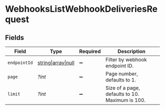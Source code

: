 # WebhooksListWebhookDeliveriesRequest


## Fields

| Field                                                      | Type                                                       | Required                                                   | Description                                                |
| ---------------------------------------------------------- | ---------------------------------------------------------- | ---------------------------------------------------------- | ---------------------------------------------------------- |
| `endpointId`                                               | [string\|array\|null](../../Models/Operations/EndpointId.md) | :heavy_minus_sign:                                         | Filter by webhook endpoint ID.                             |
| `page`                                                     | *?int*                                                     | :heavy_minus_sign:                                         | Page number, defaults to 1.                                |
| `limit`                                                    | *?int*                                                     | :heavy_minus_sign:                                         | Size of a page, defaults to 10. Maximum is 100.            |